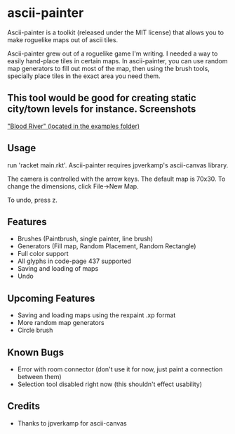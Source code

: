 # ascii-painter
Ascii-painter is a toolkit (released under the MIT license) that allows you to make roguelike maps out of ascii tiles. 

Ascii-painter grew out of a roguelike game I'm writing. I needed a way to easily hand-place tiles in certain maps.
In ascii-painter, you can use random map generators to fill out most of the map, then using the brush tools, specially
place tiles in the exact area you need them.

This tool would be good for creating static city/town levels for instance.
Screenshots
-----------
["Blood River" (located in the examples folder)](https://imgur.com/U4cHvWG)

Usage
-----
run 'racket main.rkt'.
Ascii-painter requires jpverkamp's ascii-canvas library.

The camera is controlled with the arrow keys. The default map is 70x30. To change the dimensions, click File->New Map.

To undo, press z.

Features
--------
* Brushes (Paintbrush, single painter, line brush)
* Generators (Fill map, Random Placement, Random Rectangle)
* Full color support
* All glyphs in code-page 437 supported
* Saving and loading of maps
* Undo

Upcoming Features
-----------------
* Saving and loading maps using the rexpaint .xp format
* More random map generators
* Circle brush

Known Bugs
----------
* Error with room connector (don't use it for now, just paint a connection between them)
* Selection tool disabled right now (this shouldn't effect usability)

Credits
-------
* Thanks to jpverkamp for ascii-canvas
